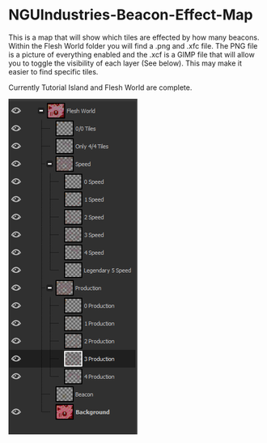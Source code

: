 # NGUIndustries-Beacon-Effect-Map

This is a map that will show which tiles are effected by how many beacons. Within the Flesh World folder you will find a .png and .xfc file. The PNG file is a picture of everything enabled and the .xcf is a GIMP file that will allow you to toggle the visibility of each layer (See below). This may make it easier to find specific tiles.

Currently Tutorial Island and Flesh World are complete.


![](https://github.com/04Slash/NGUIndustries-Beacon-Effect-Map/blob/main/LayerPreview.png)
